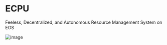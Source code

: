 # ECPU
Feeless, Decentralized, and Autonomous Resource Management System on EOS



![image](https://user-images.githubusercontent.com/51843516/143976445-fe6715c5-b0cd-4b9d-9abb-1f17077ecdfd.png)







